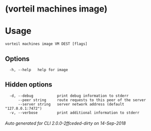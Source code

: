 #  (vorteil machines image)



# Usage

```
vorteil machines image VM DEST [flags]
```

## Options

```
  -h, --help   help for image
```

## Hidden options

```
  -d, --debug           print debug information to stderr
      --peer string     route requests to this peer of the server
      --server string   server network address (default "127.0.0.1:7472")
  -v, --verbose         print additional information to stderr
```


###### Auto generated for CLI 2.0.0-2ffceded-dirty on 14-Sep-2018
